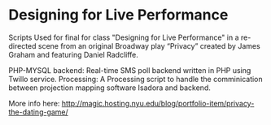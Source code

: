 # Designing for Live Performance

Scripts Used for final for class "Designing for Live Performance" in a re-directed scene from an original Broadway play “Privacy” created by James Graham and featuring Daniel Radcliffe.

PHP-MYSQL backend: Real-time SMS poll backend written in PHP using Twillo service. 
Processing: A Processing script to handle the comminication between projection mapping software Isadora and backend. 

More info here:
http://magic.hosting.nyu.edu/blog/portfolio-item/privacy-the-dating-game/
